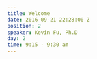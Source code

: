 ```yaml
---
title: Welcome
date: 2016-09-21 22:28:00 Z
position: 2
speaker: Kevin Fu, Ph.D
day: 2
time: 9:15 - 9:30 am
---
```


